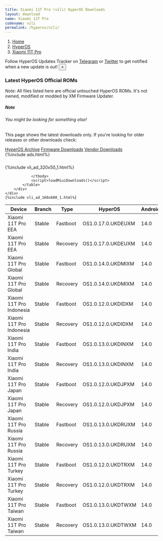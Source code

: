 ```yaml
---
title: Xiaomi 11T Pro (vili) HyperOS Downloads
layout: download
name: Xiaomi 11T Pro
codename: vili
permalink: /hyperos/vili/
---
```

<nav aria-label="breadcrumb">
    <ol class="breadcrumb">
        <li class="breadcrumb-item"><a href="/">Home</a></li>
        <li class="breadcrumb-item"><a href="/hyperos/">HyperOS</a></li>
        <li class="breadcrumb-item active" aria-current="page"><a href="/hyperos/vili/">Xiaomi 11T Pro</a></li>
    </ol>
</nav>
<div class="alert alert-primary alert-dismissible fade show" role="alert">
    Follow HyperOS Updates Tracker on <a href="https://t.me/MIUIUpdatesTracker" class="alert-link">Telegram</a>
     or <a href="https://twitter.com/MiFwUpdater" class="alert-link">Twitter</a> to get notified when a new update is out!
    <button type="button" class="close" data-dismiss="alert" aria-label="Close">
        <span aria-hidden="true">&times;</span>
    </button>
</div>

### Latest HyperOS Official ROMs
*Note*: All files listed here are official untouched HyperOS ROMs. It's not owned, modified or modded by XM Firmware Updater.
<div class="card">
  <div class="card-body">
    <h5 class="card-title">Note</h5>
    <h6 class="card-subtitle mb-2 text-muted">You might be looking for something else!</h6>
    <p class="card-text">This page shows the latest downloads only.
     If you're looking for older releases or other downloads check:</p>
    <a href="/archive/hyperos/vili/" class="card-link">HyperOS Archive</a>
    <a href="/firmware/vili/" class="card-link">Firmware Downloads</a>
    <a href="/vendor/vili/" class="card-link">Vendor Downloads</a>
  </div>
</div>
{%include ads.html%}
<div class="row justify-content-center">
    <div class="col-10">
        <div class="table-responsive-md" style="margin-top: 25px;">
            {%include vli_ad_320x50_1.html%}
            <table id="miui" class="display dt-responsive nowrap compact table table-striped table-hover table-sm">
                <thead class="thead-dark">
                    <tr>
                        <th data-ref="device">Device</th>
                        <th data-ref="branch">Branch</th>
                        <th data-ref="type">Type</th>
                        <th data-ref="miui">HyperOS</th>
                        <th data-ref="android">Android</th>
                        <th data-ref="size">Size</th>
                        <th data-ref="size">Date</th>
                        <th data-ref="link">Link</th>
                    </tr>
                </thead>
                <tbody>
                <tr><td>Xiaomi 11T Pro EEA</td><td>Stable</td><td>Fastboot</td><td>OS1.0.17.0.UKDEUXM</td><td>14.0</td><td>6.4 GB</td><td>2025-05-23</td><td><a href="/hyperos/vili/stable/OS1.0.17.0.UKDEUXM/">Download</a></td></tr>
<tr><td>Xiaomi 11T Pro EEA</td><td>Stable</td><td>Recovery</td><td>OS1.0.17.0.UKDEUXM</td><td>14.0</td><td>5.2 GB</td><td>2025-06-05</td><td><a href="/hyperos/vili/stable/OS1.0.17.0.UKDEUXM/">Download</a></td></tr>
<tr><td>Xiaomi 11T Pro Global</td><td>Stable</td><td>Fastboot</td><td>OS1.0.14.0.UKDMIXM</td><td>14.0</td><td>6.5 GB</td><td>2025-05-20</td><td><a href="/hyperos/vili/stable/OS1.0.14.0.UKDMIXM/">Download</a></td></tr>
<tr><td>Xiaomi 11T Pro Global</td><td>Stable</td><td>Recovery</td><td>OS1.0.14.0.UKDMIXM</td><td>14.0</td><td>5.3 GB</td><td>2025-06-05</td><td><a href="/hyperos/vili/stable/OS1.0.14.0.UKDMIXM/">Download</a></td></tr>
<tr><td>Xiaomi 11T Pro Indonesia</td><td>Stable</td><td>Fastboot</td><td>OS1.0.12.0.UKDIDXM</td><td>14.0</td><td>6.4 GB</td><td>2025-05-23</td><td><a href="/hyperos/vili/stable/OS1.0.12.0.UKDIDXM/">Download</a></td></tr>
<tr><td>Xiaomi 11T Pro Indonesia</td><td>Stable</td><td>Recovery</td><td>OS1.0.12.0.UKDIDXM</td><td>14.0</td><td>5.2 GB</td><td>2025-06-05</td><td><a href="/hyperos/vili/stable/OS1.0.12.0.UKDIDXM/">Download</a></td></tr>
<tr><td>Xiaomi 11T Pro India</td><td>Stable</td><td>Fastboot</td><td>OS1.0.13.0.UKDINXM</td><td>14.0</td><td>5.9 GB</td><td>2025-05-23</td><td><a href="/hyperos/vili/stable/OS1.0.13.0.UKDINXM/">Download</a></td></tr>
<tr><td>Xiaomi 11T Pro India</td><td>Stable</td><td>Recovery</td><td>OS1.0.13.0.UKDINXM</td><td>14.0</td><td>5.0 GB</td><td>2025-06-05</td><td><a href="/hyperos/vili/stable/OS1.0.13.0.UKDINXM/">Download</a></td></tr>
<tr><td>Xiaomi 11T Pro Japan</td><td>Stable</td><td>Fastboot</td><td>OS1.0.12.0.UKDJPXM</td><td>14.0</td><td>6.3 GB</td><td>2025-05-23</td><td><a href="/hyperos/vili/stable/OS1.0.12.0.UKDJPXM/">Download</a></td></tr>
<tr><td>Xiaomi 11T Pro Japan</td><td>Stable</td><td>Recovery</td><td>OS1.0.12.0.UKDJPXM</td><td>14.0</td><td>5.0 GB</td><td>2025-06-05</td><td><a href="/hyperos/vili/stable/OS1.0.12.0.UKDJPXM/">Download</a></td></tr>
<tr><td>Xiaomi 11T Pro Russia</td><td>Stable</td><td>Fastboot</td><td>OS1.0.13.0.UKDRUXM</td><td>14.0</td><td>6.2 GB</td><td>2025-05-23</td><td><a href="/hyperos/vili/stable/OS1.0.13.0.UKDRUXM/">Download</a></td></tr>
<tr><td>Xiaomi 11T Pro Russia</td><td>Stable</td><td>Recovery</td><td>OS1.0.13.0.UKDRUXM</td><td>14.0</td><td>5.0 GB</td><td>2025-06-05</td><td><a href="/hyperos/vili/stable/OS1.0.13.0.UKDRUXM/">Download</a></td></tr>
<tr><td>Xiaomi 11T Pro Turkey</td><td>Stable</td><td>Fastboot</td><td>OS1.0.12.0.UKDTRXM</td><td>14.0</td><td>6.2 GB</td><td>2025-05-23</td><td><a href="/hyperos/vili/stable/OS1.0.12.0.UKDTRXM/">Download</a></td></tr>
<tr><td>Xiaomi 11T Pro Turkey</td><td>Stable</td><td>Recovery</td><td>OS1.0.12.0.UKDTRXM</td><td>14.0</td><td>5.2 GB</td><td>2025-06-05</td><td><a href="/hyperos/vili/stable/OS1.0.12.0.UKDTRXM/">Download</a></td></tr>
<tr><td>Xiaomi 11T Pro Taiwan</td><td>Stable</td><td>Fastboot</td><td>OS1.0.13.0.UKDTWXM</td><td>14.0</td><td>5.8 GB</td><td>2025-05-23</td><td><a href="/hyperos/vili/stable/OS1.0.13.0.UKDTWXM/">Download</a></td></tr>
<tr><td>Xiaomi 11T Pro Taiwan</td><td>Stable</td><td>Recovery</td><td>OS1.0.13.0.UKDTWXM</td><td>14.0</td><td>4.9 GB</td><td>2025-06-05</td><td><a href="/hyperos/vili/stable/OS1.0.13.0.UKDTWXM/">Download</a></td></tr>

                </tbody>
                <script>loadMiuiDownloads()</script>
            </table>
        </div>
    </div>
    {%include vli_ad_160x600_1.html%}
</div>

